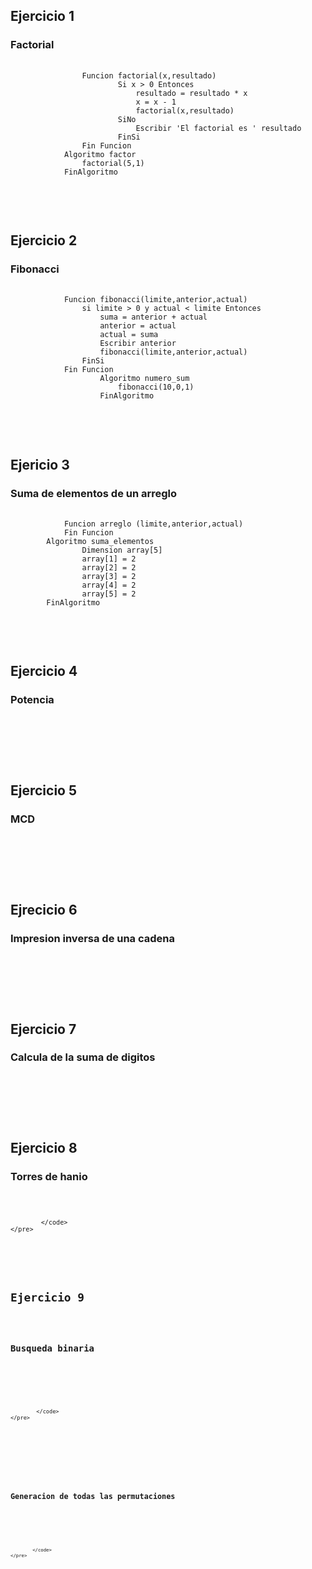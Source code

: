 <h2>Ejercicio 1</h2>
        <h3>Factorial</h3>
    <pre>
            <code>
                Funcion factorial(x,resultado)
                        Si x > 0 Entonces
                            resultado = resultado * x 
                            x = x - 1
                            factorial(x,resultado)
                        SiNo
                            Escribir 'El factorial es ' resultado
                        FinSi
                Fin Funcion
            Algoritmo factor
                factorial(5,1)
            FinAlgoritmo
            </code>
    </pre>
<br>

<h2>Ejercicio 2</h2>
        <h3>Fibonacci</h3>
    <pre>
            <code>
            Funcion fibonacci(limite,anterior,actual)
                si limite > 0 y actual < limite Entonces
                    suma = anterior + actual
                    anterior = actual
                    actual = suma
                    Escribir anterior
                    fibonacci(limite,anterior,actual)
	            FinSi
            Fin Funcion
                    Algoritmo numero_sum
                        fibonacci(10,0,1)
                    FinAlgoritmo
            </code>
    </pre>
<br>

<h2>Ejericio 3</h2>
        <h3>Suma de elementos de un arreglo</h3>
    <pre>
            <code>
            Funcion arreglo (limite,anterior,actual)
            Fin Funcion
        Algoritmo suma_elementos
                Dimension array[5]
                array[1] = 2
                array[2] = 2
                array[3] = 2
                array[4] = 2
                array[5] = 2
        FinAlgoritmo
            </code>
    </pre>
<br>

<h2>Ejercicio 4</h2>
        <h3>Potencia</h3>
    <pre>
        <code>
        </code>
    </pre>
<br>

<h2>Ejercicio 5</h2>
        <h3>MCD</h3>
    <pre>
            <code>
            </code>
    </pre>
<br>

<h2>Ejrecicio 6</h2>
        <h3>Impresion inversa de una cadena</h3>
    <pre>
            <code>
            </code>
    </pre>
<br>

<h2>Ejercicio 7</h2>
        <h3>Calcula de la suma de digitos</h3>
    <pre>
            <code>
            </code>
    </pre>
<br>

<h2>Ejercicio 8</h2>
        <h3>Torres de hanio</h3>
    <pre>
            <code>
            
            </code>
    </pre>
<br>

<h2>Ejercicio 9</h2>
        <h3>Busqueda binaria</h3>
    <pre>
            <code>
            
            </code>
    </pre>
<br>

<h2></h2>
        <h3>Generacion de todas las permutaciones</h3>
    <pre>
            <code>
            
            </code>
    </pre>
